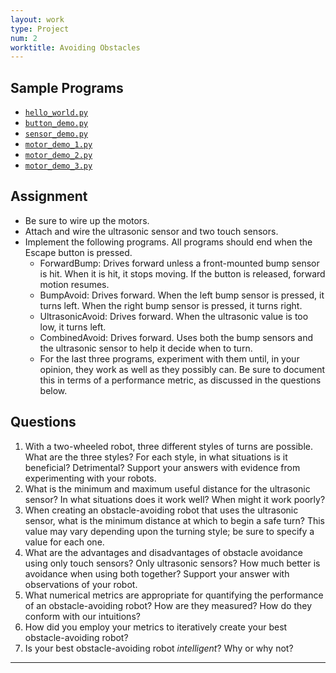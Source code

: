 ```yaml
---
layout: work
type: Project
num: 2
worktitle: Avoiding Obstacles
---
```


## Sample Programs
* [`hello_world.py`]({{site.baseurl}}/assets/programs/hello_world.py)
* [`button_demo.py`]({{site.baseurl}}/assets/programs/button_demo.py)
* [`sensor_demo.py`]({{site.baseurl}}/assets/programs/sensor_demo.py)
* [`motor_demo_1.py`]({{site.baseurl}}/assets/programs/motor_demo_1.py)
* [`motor_demo_2.py`]({{site.baseurl}}/assets/programs/motor_demo_2.py)
* [`motor_demo_3.py`]({{site.baseurl}}/assets/programs/motor_demo_3.py)

## Assignment

* Be sure to wire up the motors.
* Attach and wire the ultrasonic sensor and two touch sensors.
* Implement the following programs. All programs should end when the Escape button is pressed.
  * ForwardBump: Drives forward unless a front-mounted bump sensor is hit. When it is hit, it stops moving. If the button is released, forward motion resumes.
  * BumpAvoid: Drives forward. When the left bump sensor is pressed, it turns left. When the right bump sensor is pressed, it turns right.
  * UltrasonicAvoid: Drives forward. When the ultrasonic value is too low, it turns left.
  * CombinedAvoid: Drives forward. Uses both the bump sensors and the ultrasonic sensor to help it decide when to turn.
  * For the last three programs, experiment with them until, in your opinion, they work as well as they possibly can. Be sure to document this in terms of a performance metric, as discussed in the questions below.

## Questions

1. With a two-wheeled robot, three different styles of turns are possible. What are the three styles? For each style, in what situations is it beneficial? Detrimental? Support your answers with evidence from experimenting with your robots.
2. What is the minimum and maximum useful distance for the ultrasonic sensor? In what situations does it work well? When might it work poorly?
3. When creating an obstacle-avoiding robot that uses the ultrasonic sensor, what is the minimum distance at which to begin a safe turn? This value may vary depending upon the turning style; be sure to specify a value for each one.
4. What are the advantages and disadvantages of obstacle avoidance using only touch sensors? Only ultrasonic sensors? How much better is avoidance when using both together? Support your answer with observations of your robot.
5. What numerical metrics are appropriate for quantifying the performance of an obstacle-avoiding robot? How are they measured? How do they conform with our intuitions?
6. How did you employ your metrics to iteratively create your best obstacle-avoiding robot?
7. Is your best obstacle-avoiding robot *intelligent*? Why or why not?
------------------------------------------------------------------------
